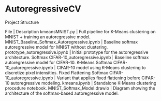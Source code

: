 # AutoregressiveCV

Project Structure

File | Description
kmeansMNIST.py | Full pipeline for K-Means clustering on MNIST + training an autoregressive model.
MNIST_Baseline_Softmax_Autoregressive.ipynb | Baseline softmax autoregressive model for MNIST without clustering.
prototype_autoregressive.ipynb | Initial prototype for the autoregressive architecture.
Softmax CIFAR-10_autoregressive.ipynb | Baseline softmax autoregressive model for CIFAR-10.
K-Means Softmax CIFAR-10_autoregressive.ipynb | CIFAR-10 model using K-Means clustering to discretize pixel intensities.
Fixed Flattening Softmax CIFAR-10_autoregressive.ipynb | Variant that applies fixed flattening before CIFAR-10 autoregressive modeling.
kmeans.ipynb | Standalone K-Means clustering procedure notebook.
MNIST_Softmax_Model.drawio | Diagram showing the architecture of the softmax-based autoregressive model.
